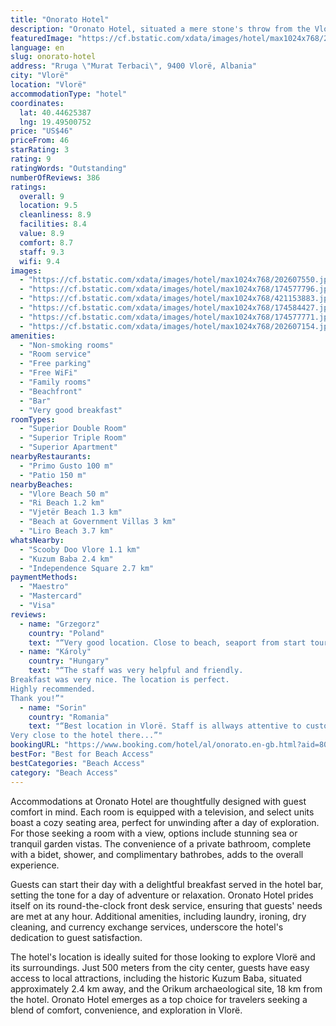 ```yaml
---
title: "Onorato Hotel"
description: "Oronato Hotel, situated a mere stone's throw from the Vlorë coastline, offers guests a unique blend of convenience and serenity."
featuredImage: "https://cf.bstatic.com/xdata/images/hotel/max1024x768/202607550.jpg?k=1648636d30e80c4da50e1b3c60912f43898318c63f431c9cffeb8c02d513c56e&o=&hp=1"
language: en
slug: onorato-hotel
address: "Rruga \"Murat Terbaci\", 9400 Vlorë, Albania"
city: "Vlorë"
location: "Vlorë"
accommodationType: "hotel"
coordinates:
  lat: 40.44625387
  lng: 19.49500752
price: "US$46"
priceFrom: 46
starRating: 3
rating: 9
ratingWords: "Outstanding"
numberOfReviews: 386
ratings:
  overall: 9
  location: 9.5
  cleanliness: 8.9
  facilities: 8.4
  value: 8.9
  comfort: 8.7
  staff: 9.3
  wifi: 9.4
images:
  - "https://cf.bstatic.com/xdata/images/hotel/max1024x768/202607550.jpg?k=1648636d30e80c4da50e1b3c60912f43898318c63f431c9cffeb8c02d513c56e&o=&hp=1"
  - "https://cf.bstatic.com/xdata/images/hotel/max1024x768/174577796.jpg?k=159c5350707aed62519591ed1c713ccaf0efbbc7636e35da7b49fb8d61141529&o=&hp=1"
  - "https://cf.bstatic.com/xdata/images/hotel/max1024x768/421153883.jpg?k=f17c1a40c4b8669a506f9479bf74aee6398c87e63c5e906ef81fac0de02f7cb0&o=&hp=1"
  - "https://cf.bstatic.com/xdata/images/hotel/max1024x768/174584427.jpg?k=d3b931291a272f29434d45d7745dad3a5151fa5d49d74b3c794caa4fea0a8810&o=&hp=1"
  - "https://cf.bstatic.com/xdata/images/hotel/max1024x768/174577771.jpg?k=97841febfdb4615b5d512ad7575c3299cd974f7df0fe5b494006d63ea225f6f5&o=&hp=1"
  - "https://cf.bstatic.com/xdata/images/hotel/max1024x768/202607154.jpg?k=9f230d0216aa722642a62b1a0625e600ec3c172aeef3e5ead45c4b82e0d0ac19&o=&hp=1"
amenities:
  - "Non-smoking rooms"
  - "Room service"
  - "Free parking"
  - "Free WiFi"
  - "Family rooms"
  - "Beachfront"
  - "Bar"
  - "Very good breakfast"
roomTypes:
  - "Superior Double Room"
  - "Superior Triple Room"
  - "Superior Apartment"
nearbyRestaurants:
  - "Primo Gusto 100 m"
  - "Patio 150 m"
nearbyBeaches:
  - "Vlore Beach 50 m"
  - "Ri Beach 1.2 km"
  - "Vjetër Beach 1.3 km"
  - "Beach at Government Villas 3 km"
  - "Liro Beach 3.7 km"
whatsNearby:
  - "Scooby Doo Vlore 1.1 km"
  - "Kuzum Baba 2.4 km"
  - "Independence Square 2.7 km"
paymentMethods:
  - "Maestro"
  - "Mastercard"
  - "Visa"
reviews:
  - name: "Grzegorz"
    country: "Poland"
    text: "“Very good location. Close to beach, seaport from start tour boats, shops, restaurants, public transport. Very nice and helpful staf. Clean room and hotel. Very good breakfast.”"
  - name: "Károly"
    country: "Hungary"
    text: "“The staff was very helpful and friendly.
Breakfast was very nice. The location is perfect.
Highly recommended.
Thank you!”"
  - name: "Sorin"
    country: "Romania"
    text: "“Best location in Vlorë. Staff is allways attentive to customer requests (special thanks to Olti😊). Private parking is a big advantage, the area is crowded and finding a parking place is a challenge. Good breakfast.
Very close to the hotel there...”"
bookingURL: "https://www.booking.com/hotel/al/onorato.en-gb.html?aid=8035640"
bestFor: "Best for Beach Access"
bestCategories: "Beach Access"
category: "Beach Access"
---
```


Accommodations at Oronato Hotel are thoughtfully designed with guest comfort in mind. Each room is equipped with a television, and select units boast a cozy seating area, perfect for unwinding after a day of exploration. For those seeking a room with a view, options include stunning sea or tranquil garden vistas. The convenience of a private bathroom, complete with a bidet, shower, and complimentary bathrobes, adds to the overall experience.

Guests can start their day with a delightful breakfast served in the hotel bar, setting the tone for a day of adventure or relaxation. Oronato Hotel prides itself on its round-the-clock front desk service, ensuring that guests' needs are met at any hour. Additional amenities, including laundry, ironing, dry cleaning, and currency exchange services, underscore the hotel's dedication to guest satisfaction.

The hotel's location is ideally suited for those looking to explore Vlorë and its surroundings. Just 500 meters from the city center, guests have easy access to local attractions, including the historic Kuzum Baba, situated approximately 2.4 km away, and the Orikum archaeological site, 18 km from the hotel. Oronato Hotel emerges as a top choice for travelers seeking a blend of comfort, convenience, and exploration in Vlorë.